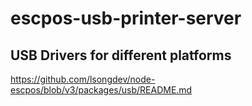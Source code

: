 # escpos-usb-printer-server

## USB Drivers for different platforms
https://github.com/lsongdev/node-escpos/blob/v3/packages/usb/README.md
